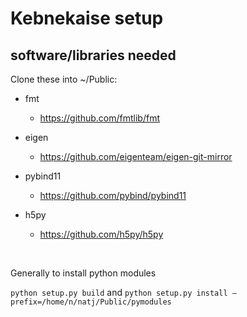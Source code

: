 # Kebnekaise setup



## software/libraries needed

Clone these into ~/Public:

- fmt

  - https://github.com/fmtlib/fmt

- eigen

  - https://github.com/eigenteam/eigen-git-mirror

- pybind11

  - https://github.com/pybind/pybind11

- h5py

  - https://github.com/h5py/h5py

  ​

Generally to install python modules

`python setup.py build` and `python setup.py install —prefix=/home/n/natj/Public/pymodules`

